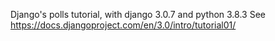 Django's polls tutorial, with django 3.0.7 and python 3.8.3
See https://docs.djangoproject.com/en/3.0/intro/tutorial01/
